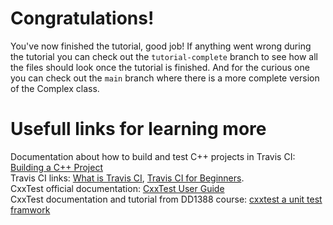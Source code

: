 # Congratulations!
You've now finished the tutorial, good job! If anything went wrong during the tutorial you can check out the `tutorial-complete` branch to see how all the files should look once the tutorial is finished. And for the curious one you can check out the `main` branch where there is a more complete version of the Complex class.




# Usefull links for learning more 
Documentation about how to build and test C++ projects in Travis CI: [Building a C++ Project](https://docs.travis-ci.com/user/languages/cpp/) <br/>
Travis CI links: [What is Travis CI](https://petercoding.com/devops/2019/10/08/what-is-travis-ci/), [Travis CI for Beginners](https://docs.travis-ci.com/user/for-beginners/).<br/>
CxxTest official documentation: [CxxTest User Guide](http://cxxtest.com/guide.html)<br/>
CxxTest documentation and tutorial from DD1388 course: [cxxtest a unit test framwork](https://gits-15.sys.kth.se/DD1388/labblydelser/blob/master/2021/lab_01.md#cxxtest-a-unit-test-framework)

